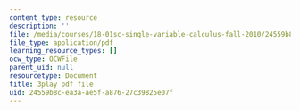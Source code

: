 ```yaml
---
content_type: resource
description: ''
file: /media/courses/18-01sc-single-variable-calculus-fall-2010/24559b8cea3aae5fa87627c39825e07f_MK_0QHbUnIA.pdf
file_type: application/pdf
learning_resource_types: []
ocw_type: OCWFile
parent_uid: null
resourcetype: Document
title: 3play pdf file
uid: 24559b8c-ea3a-ae5f-a876-27c39825e07f
---
```

